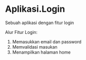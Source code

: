 # Aplikasi.Login
Sebuah aplikasi dengan fitur login 

Alur Fitur Login:
1. Memasukkan email dan password
2. Memvalidasi masukan
3. Menampilkan halaman home
